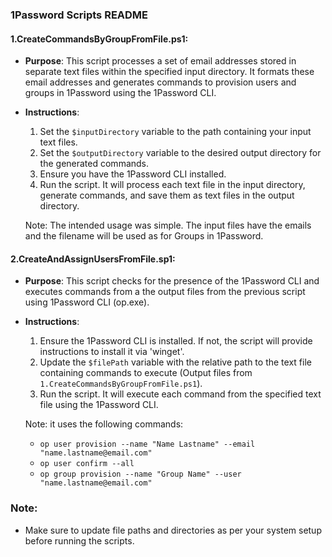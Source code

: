 ### 1Password Scripts README

#### 1.CreateCommandsByGroupFromFile.ps1:
- **Purpose**: This script processes a set of email addresses stored in separate text files within the specified input directory. It formats these email addresses and generates commands to provision users and groups in 1Password using the 1Password CLI.
  
- **Instructions**:
  1. Set the `$inputDirectory` variable to the path containing your input text files.
  2. Set the `$outputDirectory` variable to the desired output directory for the generated commands.
  3. Ensure you have the 1Password CLI installed.
  4. Run the script. It will process each text file in the input directory, generate commands, and save them as text files in the output directory.
  
  Note: The intended usage was simple. The input files have the emails and the filename will be used as for Groups in 1Password.

#### 2.CreateAndAssignUsersFromFile.sp1:
- **Purpose**: This script checks for the presence of the 1Password CLI and executes commands from a the output files from the previous script using 1Password CLI (op.exe).
  
- **Instructions**:
  1. Ensure the 1Password CLI is installed. If not, the script will provide instructions to install it via 'winget'.
  2. Update the `$filePath` variable with the relative path to the text file containing commands to execute (Output files from `1.CreateCommandsByGroupFromFile.ps1`).
  3. Run the script. It will execute each command from the specified text file using the 1Password CLI.

  Note: it uses the following commands:
   - `op user provision --name "Name Lastname" --email "name.lastname@email.com"`
   - `op user confirm --all`
   - `op group provision --name "Group Name" --user "name.lastname@email.com"`

### Note:
- Make sure to update file paths and directories as per your system setup before running the scripts.
